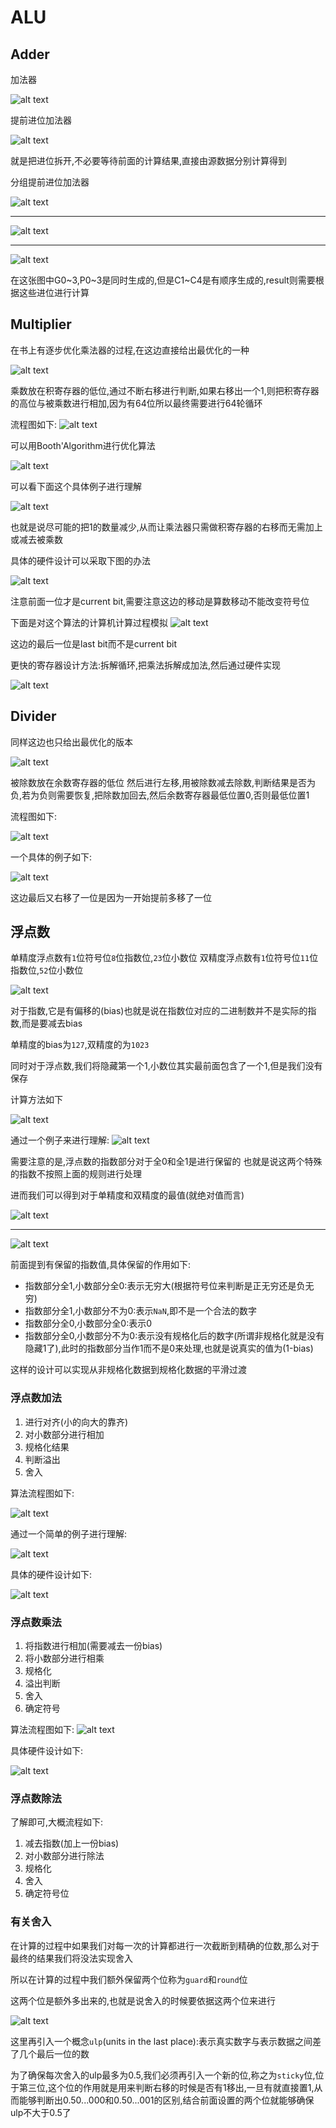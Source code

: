 # ALU

## Adder

加法器

![alt text](image.png)

提前进位加法器

![alt text](image-1.png)

就是把进位拆开,不必要等待前面的计算结果,直接由源数据分别计算得到

分组提前进位加法器

![alt text](image-2.png)

--------------------------------

![alt text](image-3.png)

--------------------------------

![alt text](image-4.png)

在这张图中G0~3,P0~3是同时生成的,但是C1~C4是有顺序生成的,result则需要根据这些进位进行计算

## Multiplier

在书上有逐步优化乘法器的过程,在这边直接给出最优化的一种

![alt text](image-5.png)

乘数放在积寄存器的低位,通过不断右移进行判断,如果右移出一个1,则把积寄存器的高位与被乘数进行相加,因为有64位所以最终需要进行64轮循环

流程图如下:
![alt text](image-6.png)

可以用Booth'Algorithm进行优化算法

![alt text](image-7.png)

可以看下面这个具体例子进行理解

![alt text](image-8.png)

也就是说尽可能的把1的数量减少,从而让乘法器只需做积寄存器的右移而无需加上或减去被乘数

具体的硬件设计可以采取下图的办法

![alt text](image-9.png)

注意前面一位才是current bit,需要注意这边的移动是算数移动不能改变符号位

下面是对这个算法的计算机计算过程模拟
![alt text](image-10.png)

这边的最后一位是last bit而不是current bit

更快的寄存器设计方法:拆解循环,把乘法拆解成加法,然后通过硬件实现

![alt text](image-11.png)


## Divider

同样这边也只给出最优化的版本

![alt text](image-12.png)

被除数放在余数寄存器的低位
然后进行左移,用被除数减去除数,判断结果是否为负,若为负则需要恢复,把除数加回去,然后余数寄存器最低位置0,否则最低位置1


流程图如下:

![alt text](image-13.png)

一个具体的例子如下:

![alt text](image-14.png)

这边最后又右移了一位是因为一开始提前多移了一位

## 浮点数

单精度浮点数有`1`位符号位`8`位指数位,`23`位小数位
双精度浮点数有`1`位符号位`11`位指数位,`52`位小数位

![alt text](image-15.png)

对于指数,它是有偏移的(bias)也就是说在指数位对应的二进制数并不是实际的指数,而是要减去bias

单精度的bias为`127`,双精度的为`1023`

同时对于浮点数,我们将隐藏第一个1,小数位其实最前面包含了一个1,但是我们没有保存

计算方法如下

![alt text](image-16.png)

通过一个例子来进行理解:
![alt text](image-17.png)

需要注意的是,浮点数的指数部分对于全0和全1是进行保留的
也就是说这两个特殊的指数不按照上面的规则进行处理

进而我们可以得到对于单精度和双精度的最值(就绝对值而言)

![alt text](image-18.png)

-----------------------------

![alt text](image-19.png)


前面提到有保留的指数值,具体保留的作用如下:
- 指数部分全1,小数部分全0:表示无穷大(根据符号位来判断是正无穷还是负无穷)
- 指数部分全1,小数部分不为0:表示`NaN`,即不是一个合法的数字
- 指数部分全0,小数部分全0:表示0
- 指数部分全0,小数部分不为0:表示没有规格化后的数字(所谓非规格化就是没有隐藏1了),此时的指数部分当作1而不是0来处理,也就是说真实的值为(1-bias)
 
这样的设计可以实现从非规格化数据到规格化数据的平滑过渡


### 浮点数加法

1. 进行对齐(小的向大的靠齐)
2. 对小数部分进行相加
3. 规格化结果
4. 判断溢出
5. 舍入

算法流程图如下:

![alt text](image-20.png)

通过一个简单的例子进行理解:

![alt text](image-21.png)

具体的硬件设计如下:

![alt text](image-22.png)

### 浮点数乘法

1. 将指数进行相加(需要减去一份bias)
2. 将小数部分进行相乘
3. 规格化
4. 溢出判断
5. 舍入
6. 确定符号


算法流程图如下:
![alt text](image-23.png)

具体硬件设计如下:

![alt text](image-24.png)

### 浮点数除法

了解即可,大概流程如下:
1. 减去指数(加上一份bias)
2. 对小数部分进行除法
3. 规格化
4. 舍入
5. 确定符号位


### 有关舍入

在计算的过程中如果我们对每一次的计算都进行一次截断到精确的位数,那么对于最终的结果我们将没法实现舍入

所以在计算的过程中我们额外保留两个位称为`guard`和`round`位

这两个位是额外多出来的,也就是说舍入的时候要依据这两个位来进行

![alt text](image-25.png)

这里再引入一个概念`ulp`(units in the last place):表示真实数字与表示数据之间差了几个最后一位的数

为了确保每次舍入的ulp最多为0.5,我们必须再引入一个新的位,称之为`sticky`位,位于第三位,这个位的作用就是用来判断右移的时候是否有1移出,一旦有就直接置1,从而能够判断出0.50...000和0.50...001的区别,结合前面设置的两个位就能够确保ulp不大于0.5了
